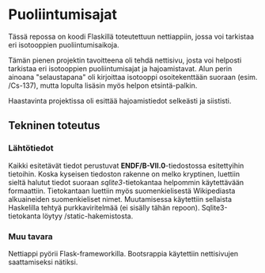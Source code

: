 # Puoliintumisajat

Tässä repossa on koodi Flaskillä toteutettuun nettiappiin, jossa voi tarkistaa eri isotooppien puoliintumisaikoja.

Tämän pienen projektin tavoitteena oli tehdä nettisivu, josta voi helposti tarkistaa eri isotooppien puoliintumisajat ja hajoamistavat. Alun perin ainoana "selaustapana" oli kirjoittaa isotooppi osoitekenttään suoraan (esim. /Cs-137), mutta lopulta lisäsin myös helpon etsintä-palkin.

Haastavinta projektissa oli esittää hajoamistiedot selkeästi ja siististi. 

## Tekninen toteutus 

### Lähtötiedot 

Kaikki esitetävät tiedot perustuvat **ENDF/B-VII.0**-tiedostossa esitettyihin tietoihin. Koska kyseisen tiedoston rakenne on melko kryptinen, luettiin sieltä halutut tiedot suoraan *sqlite3*-tietokantaa helpommin käytettävään formaattiin. Tietokantaan luettiin myös suomenkielisestä Wikipediasta alkuaineiden suomenkieliset nimet. Muutamisessa käytettiin sellaista Haskelilla tehtyä purkkaviritelmää (ei sisälly tähän repoon). Sqlite3-tietokanta löytyy /static-hakemistosta. 

### Muu tavara

Nettiappi pyörii Flask-frameworkilla. Bootsrappia käytettiin nettisivujen saattamiseksi nätiksi.


